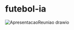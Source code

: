 # futebol-ia

![ApresentacaoReuniao drawio](https://user-images.githubusercontent.com/74106187/177799847-f8c2bfa0-ded6-4a31-a375-d892d7920a59.png)
